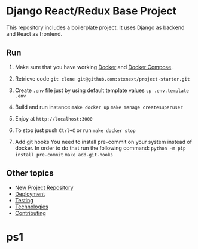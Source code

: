 # Django React/Redux Base Project

This repository includes a boilerplate project. It uses Django as backend and React as frontend.

## Run

1. Make sure that you have working [Docker](https://www.docker.com/products/overview) and [Docker Compose](https://docs.docker.com/compose/install/).

2. Retrieve code
   `git clone git@github.com:stxnext/project-starter.git`

3. Create `.env` file just by using default template values
   `cp .env.template .env`

4. Build and run instance
   `make docker up`
   `make manage createsuperuser`

5. Enjoy at `http://localhost:3000`

6. To stop just push `Ctrl+C` or run
   `make docker stop`

7. Add git hooks
   You need to install pre-commit on your system instead of docker. In order to do that run the following command:
   `python -m pip install pre-commit`
   `make add-git-hooks`

## Other topics

-   [New Project Repository](docs/new_repository.md)
-   [Deployment](docs/deployment.md)
-   [Testing](docs/testing.md)
-   [Technologies](docs/technologies.md)
-   [Contributing](docs/contributing.md)
# ps1
